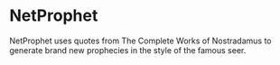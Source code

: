 # NetProphet

NetProphet uses quotes from The Complete Works of Nostradamus to generate brand new prophecies in the style of the famous seer.
